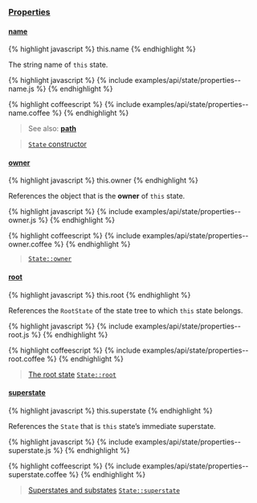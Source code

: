 ### [Properties](#state--properties)


#### [name](#state--properties--name)

{% highlight javascript %}
this.name
{% endhighlight %}

The string name of `this` state.

{% highlight javascript %}
{% include examples/api/state/properties--name.js %}
{% endhighlight %}

{% highlight coffeescript %}
{% include examples/api/state/properties--name.coffee %}
{% endhighlight %}

> See also:
> [**path**](#state--methods--path)

> [`State` constructor](/source/#state--constructor)


#### [owner](#state--properties--owner)

{% highlight javascript %}
this.owner
{% endhighlight %}

References the object that is the **owner** of `this` state.

{% highlight javascript %}
{% include examples/api/state/properties--owner.js %}
{% endhighlight %}

{% highlight coffeescript %}
{% include examples/api/state/properties--owner.coffee %}
{% endhighlight %}

> [`State::owner`](/source/#state--prototype--owner)


#### [root](#state--properties--root)

{% highlight javascript %}
this.root
{% endhighlight %}

References the `RootState` of the state tree to which `this` state belongs.

{% highlight javascript %}
{% include examples/api/state/properties--root.js %}
{% endhighlight %}

{% highlight coffeescript %}
{% include examples/api/state/properties--root.coffee %}
{% endhighlight %}

> [The root state](/docs/#concepts--inheritance--the-root-state)
> [`State::root`](/source/#state--prototype--root)


#### [superstate](#state--properties--superstate)

{% highlight javascript %}
this.superstate
{% endhighlight %}

References the `State` that is `this` state’s immediate superstate.

{% highlight javascript %}
{% include examples/api/state/properties--superstate.js %}
{% endhighlight %}

{% highlight coffeescript %}
{% include examples/api/state/properties--superstate.coffee %}
{% endhighlight %}

> [Superstates and substates](/docs/#concepts--inheritance--superstates-and-substates)
> [`State::superstate`](/source/#state--prototype--superstate)

